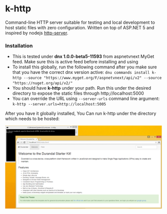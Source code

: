 # k-http

Command-line HTTP server suitable for testing and local development to host static files with zero configuration. Written on top of ASP.NET 5 and inspired by nodejs [http-server](http://www.tugberkugurlu.com/archive/quickly-hosting-static-files-in-your-development-environment-with-node-http-server).

### Installation

- This is tested under **dnx 1.0.0-beta5-11593** from aspnetvnext MyGet feed. Make sure this is active feed before installing and using
- To install this globally, run the following command after you make sure that you have the correct dnx version active: `dnu commands install k-http --source "https://www.myget.org/F/aspnetvnext/api/v2" --source "https://nuget.org/api/v2/"`
- You should have **k-http** under your path. Run this under the desired directory to expose the static files through http;//localhost:5000
- You can override the URL using `--server-urls` command line argument: `k-http --server.urls=http://localhost:5005`

After you have it globally installed, You Can run k-http under the directory which needs to be hosted:

![demo-image](media/demo.PNG)
